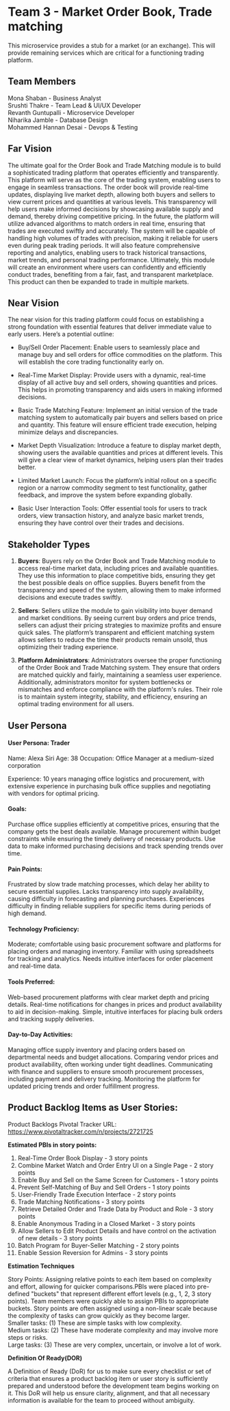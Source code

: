 # Team 3 - Market Order Book, Trade matching
This microservice provides a stub for a market (or an exchange). This will provide remaining services which are critical for a functioning trading platform.

**Team Members** 
---------------------------------------------------------------------------------------------------------------------------


Mona Shaban - Business Analyst \
Srushti Thakre - Team Lead & UI/UX Developer \
Revanth Guntupalli - Microservice Developer \
Niharika Jamble - Database Design \
Mohammed Hannan Desai - Devops & Testing 

**Far Vision** 
---------------------------------------------------------------------------------------------------------------------------


The ultimate goal for the Order Book and Trade Matching module is to build a sophisticated trading platform that operates efficiently and transparently. This platform will serve as the core of the trading system, enabling users to engage in seamless transactions. The order book will provide real-time updates, displaying live market depth, allowing both buyers and sellers to view current prices and quantities at various levels. This transparency will help users make informed decisions by showcasing available supply and demand, thereby driving competitive pricing.
In the future, the platform will utilize advanced algorithms to match orders in real time, ensuring that trades are executed swiftly and accurately. The system will be capable of handling high volumes of trades with precision, making it reliable for users even during peak trading periods. It will also feature comprehensive reporting and analytics, enabling users to track historical transactions, market trends, and personal trading performance. Ultimately, this module will create an environment where users can confidently and efficiently conduct trades, benefiting from a fair, fast, and transparent marketplace.
This product can then be expanded to trade in multiple markets.


**Near Vision**
---------------------------------------------------------------------------------------------------------------------------

The near vision for this trading platform could focus on establishing a strong foundation with essential features that deliver immediate value to early users. Here’s a potential outline:

- Buy/Sell Order Placement: Enable users to seamlessly place and manage buy and sell orders for office commodities on the platform. This will establish the core trading functionality early on.

- Real-Time Market Display: Provide users with a dynamic, real-time display of all active buy and sell orders, showing quantities and prices. This helps in promoting transparency and aids users in making informed decisions.

- Basic Trade Matching Feature: Implement an initial version of the trade matching system to automatically pair buyers and sellers based on price and quantity. This feature will ensure efficient trade execution, helping minimize delays and discrepancies.

- Market Depth Visualization: Introduce a feature to display market depth, showing users the available quantities and prices at different levels. This will give a clear view of market dynamics, helping users plan their trades better.

- Limited Market Launch: Focus the platform’s initial rollout on a specific region or a narrow commodity segment to test functionality, gather feedback, and improve the system before expanding globally.

- Basic User Interaction Tools: Offer essential tools for users to track orders, view transaction history, and analyze basic market trends, ensuring they have control over their trades and decisions.

**Stakeholder Types**
---------------------------------------------------------------------------------------------------------------------------

1. **Buyers**: Buyers rely on the Order Book and Trade Matching module to access real-time market data, including prices and available quantities. They use this information to place competitive bids, ensuring they get the best possible deals on office supplies. Buyers benefit from the transparency and speed of the system, allowing them to make informed decisions and execute trades swiftly.

2. **Sellers**: Sellers utilize the module to gain visibility into buyer demand and market conditions. By seeing current buy orders and price trends, sellers can adjust their pricing strategies to maximize profits and ensure quick sales. The platform’s transparent and efficient matching system allows sellers to reduce the time their products remain unsold, thus optimizing their trading experience.

3. **Platform Administrators**: Administrators oversee the proper functioning of the Order Book and Trade Matching system. They ensure that orders are matched quickly and fairly, maintaining a seamless user experience. Additionally, administrators monitor for system bottlenecks or mismatches and enforce compliance with the platform's rules. Their role is to maintain system integrity, stability, and efficiency, ensuring an optimal trading environment for all users.


**User Persona**
---------------------------------------------------------------------------------------------------------------------------

#### User Persona: Trader

Name: Alexa Siri
Age: 38
Occupation: Office Manager at a medium-sized corporation
  
  Experience:
10 years managing office logistics and procurement, with extensive experience in purchasing bulk office supplies and negotiating with vendors for optimal pricing.
#### Goals:
Purchase office supplies efficiently at competitive prices, ensuring that the company gets the best deals available.
Manage procurement within budget constraints while ensuring the timely delivery of necessary products.
Use data to make informed purchasing decisions and track spending trends over time.


#### Pain Points:
Frustrated by slow trade matching processes, which delay her ability to secure essential supplies.
Lacks transparency into supply availability, causing difficulty in forecasting and planning purchases.
Experiences difficulty in finding reliable suppliers for specific items during periods of high demand.


#### Technology Proficiency:
Moderate; comfortable using basic procurement software and platforms for placing orders and managing inventory. Familiar with using spreadsheets for tracking and analytics. Needs intuitive interfaces for order placement and real-time data.

#### Tools Preferred:
Web-based procurement platforms with clear market depth and pricing details.
Real-time notifications for changes in prices and product availability to aid in decision-making.
Simple, intuitive interfaces for placing bulk orders and tracking supply deliveries.


#### Day-to-Day Activities:
Managing office supply inventory and placing orders based on departmental needs and budget allocations.
Comparing vendor prices and product availability, often working under tight deadlines.
Communicating with finance and suppliers to ensure smooth procurement processes, including payment and delivery tracking.
Monitoring the platform for updated pricing trends and order fulfillment progress.



**Product Backlog Items as User Stories:**
---------------------------------------------------------------------------------------------------------------------------

Product Backlogs Pivotal Tracker URL: https://www.pivotaltracker.com/n/projects/2721725

**Estimated PBIs in story points:**

1. Real-Time Order Book Display - 3 story points
2. Combine Market Watch and Order Entry UI on a Single Page - 2 story points
3. Enable Buy and Sell on the Same Screen for Customers - 1 story points
4. Prevent Self-Matching of Buy and Sell Orders - 1 story points
5. User-Friendly Trade Execution Interface - 2 story points
6. Trade Matching Notifications - 3 story points
7. Retrieve Detailed Order and Trade Data by Product and Role - 3 story points
8. Enable Anonymous Trading in a Closed Market - 3 story points
9. Allow Sellers to Edit Product Details and have control on the activation of new details - 3 story points
10. Batch Program for Buyer-Seller Matching - 2 story points
11. Enable Session Reversion for Admins - 3 story points

**Estimation Techniques**

Story Points: Assigning relative points to each item based on complexity and effort, allowing for quicker comparisons.PBIs were placed into pre-defined "buckets" that represent different effort levels (e.g., 1, 2, 3 story points). Team members were quickly able to assign PBIs to appropriate buckets.
Story points are often assigned using a non-linear scale because the complexity of tasks can grow quickly as they become larger.\
Smaller tasks: (1) These are simple tasks with low complexity.\
Medium tasks: (2) These have moderate complexity and may involve more steps or risks.\
Large tasks: (3) These are very complex, uncertain, or involve a lot of work.

**Definition Of Ready(DOR)**

A Definition of Ready (DoR) for us to make sure every checklist or set of criteria that ensures a product backlog item or user story is sufficiently prepared and understood before the development team begins working on it. This DoR will help us ensure clarity, alignment, and that all necessary information is available for the team to proceed without ambiguity.


